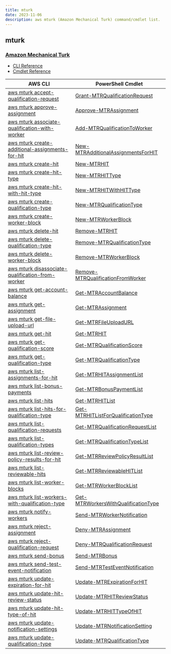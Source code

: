 ```yaml
---
title: mturk
date: 2023-11-06
description: aws mturk (Amazon Mechanical Turk) command/cmdlet list.
---
```


## mturk

### [Amazon Mechanical Turk](https://www.mturk.com/)

* [CLI Reference](https://awscli.amazonaws.com/v2/documentation/api/latest/reference/mturk/index.html)
* [Cmdlet Reference](https://docs.aws.amazon.com/powershell/latest/reference/items/Amazon_MTurk_Service_cmdlets.html)

|AWS CLI|PowerShell Cmdlet|
|----|----|
|[aws mturk accept-qualification-request](https://awscli.amazonaws.com/v2/documentation/api/latest/reference/mturk/accept-qualification-request.html)|[Grant-MTRQualificationRequest](https://docs.aws.amazon.com/powershell/latest/reference/items/Grant-MTRQualificationRequest.html)|
|[aws mturk approve-assignment](https://awscli.amazonaws.com/v2/documentation/api/latest/reference/mturk/approve-assignment.html)|[Approve-MTRAssignment](https://docs.aws.amazon.com/powershell/latest/reference/items/Approve-MTRAssignment.html)|
|[aws mturk associate-qualification-with-worker](https://awscli.amazonaws.com/v2/documentation/api/latest/reference/mturk/associate-qualification-with-worker.html)|[Add-MTRQualificationToWorker](https://docs.aws.amazon.com/powershell/latest/reference/items/Add-MTRQualificationToWorker.html)|
|[aws mturk create-additional-assignments-for-hit](https://awscli.amazonaws.com/v2/documentation/api/latest/reference/mturk/create-additional-assignments-for-hit.html)|[New-MTRAdditionalAssignmentsForHIT](https://docs.aws.amazon.com/powershell/latest/reference/items/New-MTRAdditionalAssignmentsForHIT.html)|
|[aws mturk create-hit](https://awscli.amazonaws.com/v2/documentation/api/latest/reference/mturk/create-hit.html)|[New-MTRHIT](https://docs.aws.amazon.com/powershell/latest/reference/items/New-MTRHIT.html)|
|[aws mturk create-hit-type](https://awscli.amazonaws.com/v2/documentation/api/latest/reference/mturk/create-hit-type.html)|[New-MTRHITType](https://docs.aws.amazon.com/powershell/latest/reference/items/New-MTRHITType.html)|
|[aws mturk create-hit-with-hit-type](https://awscli.amazonaws.com/v2/documentation/api/latest/reference/mturk/create-hit-with-hit-type.html)|[New-MTRHITWithHITType](https://docs.aws.amazon.com/powershell/latest/reference/items/New-MTRHITWithHITType.html)|
|[aws mturk create-qualification-type](https://awscli.amazonaws.com/v2/documentation/api/latest/reference/mturk/create-qualification-type.html)|[New-MTRQualificationType](https://docs.aws.amazon.com/powershell/latest/reference/items/New-MTRQualificationType.html)|
|[aws mturk create-worker-block](https://awscli.amazonaws.com/v2/documentation/api/latest/reference/mturk/create-worker-block.html)|[New-MTRWorkerBlock](https://docs.aws.amazon.com/powershell/latest/reference/items/New-MTRWorkerBlock.html)|
|[aws mturk delete-hit](https://awscli.amazonaws.com/v2/documentation/api/latest/reference/mturk/delete-hit.html)|[Remove-MTRHIT](https://docs.aws.amazon.com/powershell/latest/reference/items/Remove-MTRHIT.html)|
|[aws mturk delete-qualification-type](https://awscli.amazonaws.com/v2/documentation/api/latest/reference/mturk/delete-qualification-type.html)|[Remove-MTRQualificationType](https://docs.aws.amazon.com/powershell/latest/reference/items/Remove-MTRQualificationType.html)|
|[aws mturk delete-worker-block](https://awscli.amazonaws.com/v2/documentation/api/latest/reference/mturk/delete-worker-block.html)|[Remove-MTRWorkerBlock](https://docs.aws.amazon.com/powershell/latest/reference/items/Remove-MTRWorkerBlock.html)|
|[aws mturk disassociate-qualification-from-worker](https://awscli.amazonaws.com/v2/documentation/api/latest/reference/mturk/disassociate-qualification-from-worker.html)|[Remove-MTRQualificationFromWorker](https://docs.aws.amazon.com/powershell/latest/reference/items/Remove-MTRQualificationFromWorker.html)|
|[aws mturk get-account-balance](https://awscli.amazonaws.com/v2/documentation/api/latest/reference/mturk/get-account-balance.html)|[Get-MTRAccountBalance](https://docs.aws.amazon.com/powershell/latest/reference/items/Get-MTRAccountBalance.html)|
|[aws mturk get-assignment](https://awscli.amazonaws.com/v2/documentation/api/latest/reference/mturk/get-assignment.html)|[Get-MTRAssignment](https://docs.aws.amazon.com/powershell/latest/reference/items/Get-MTRAssignment.html)|
|[aws mturk get-file-upload-url](https://awscli.amazonaws.com/v2/documentation/api/latest/reference/mturk/get-file-upload-url.html)|[Get-MTRFileUploadURL](https://docs.aws.amazon.com/powershell/latest/reference/items/Get-MTRFileUploadURL.html)|
|[aws mturk get-hit](https://awscli.amazonaws.com/v2/documentation/api/latest/reference/mturk/get-hit.html)|[Get-MTRHIT](https://docs.aws.amazon.com/powershell/latest/reference/items/Get-MTRHIT.html)|
|[aws mturk get-qualification-score](https://awscli.amazonaws.com/v2/documentation/api/latest/reference/mturk/get-qualification-score.html)|[Get-MTRQualificationScore](https://docs.aws.amazon.com/powershell/latest/reference/items/Get-MTRQualificationScore.html)|
|[aws mturk get-qualification-type](https://awscli.amazonaws.com/v2/documentation/api/latest/reference/mturk/get-qualification-type.html)|[Get-MTRQualificationType](https://docs.aws.amazon.com/powershell/latest/reference/items/Get-MTRQualificationType.html)|
|[aws mturk list-assignments-for-hit](https://awscli.amazonaws.com/v2/documentation/api/latest/reference/mturk/list-assignments-for-hit.html)|[Get-MTRHITAssignmentList](https://docs.aws.amazon.com/powershell/latest/reference/items/Get-MTRHITAssignmentList.html)|
|[aws mturk list-bonus-payments](https://awscli.amazonaws.com/v2/documentation/api/latest/reference/mturk/list-bonus-payments.html)|[Get-MTRBonusPaymentList](https://docs.aws.amazon.com/powershell/latest/reference/items/Get-MTRBonusPaymentList.html)|
|[aws mturk list-hits](https://awscli.amazonaws.com/v2/documentation/api/latest/reference/mturk/list-hits.html)|[Get-MTRHITList](https://docs.aws.amazon.com/powershell/latest/reference/items/Get-MTRHITList.html)|
|[aws mturk list-hits-for-qualification-type](https://awscli.amazonaws.com/v2/documentation/api/latest/reference/mturk/list-hits-for-qualification-type.html)|[Get-MTRHITListForQualificationType](https://docs.aws.amazon.com/powershell/latest/reference/items/Get-MTRHITListForQualificationType.html)|
|[aws mturk list-qualification-requests](https://awscli.amazonaws.com/v2/documentation/api/latest/reference/mturk/list-qualification-requests.html)|[Get-MTRQualificationRequestList](https://docs.aws.amazon.com/powershell/latest/reference/items/Get-MTRQualificationRequestList.html)|
|[aws mturk list-qualification-types](https://awscli.amazonaws.com/v2/documentation/api/latest/reference/mturk/list-qualification-types.html)|[Get-MTRQualificationTypeList](https://docs.aws.amazon.com/powershell/latest/reference/items/Get-MTRQualificationTypeList.html)|
|[aws mturk list-review-policy-results-for-hit](https://awscli.amazonaws.com/v2/documentation/api/latest/reference/mturk/list-review-policy-results-for-hit.html)|[Get-MTRReviewPolicyResultList](https://docs.aws.amazon.com/powershell/latest/reference/items/Get-MTRReviewPolicyResultList.html)|
|[aws mturk list-reviewable-hits](https://awscli.amazonaws.com/v2/documentation/api/latest/reference/mturk/list-reviewable-hits.html)|[Get-MTRReviewableHITList](https://docs.aws.amazon.com/powershell/latest/reference/items/Get-MTRReviewableHITList.html)|
|[aws mturk list-worker-blocks](https://awscli.amazonaws.com/v2/documentation/api/latest/reference/mturk/list-worker-blocks.html)|[Get-MTRWorkerBlockList](https://docs.aws.amazon.com/powershell/latest/reference/items/Get-MTRWorkerBlockList.html)|
|[aws mturk list-workers-with-qualification-type](https://awscli.amazonaws.com/v2/documentation/api/latest/reference/mturk/list-workers-with-qualification-type.html)|[Get-MTRWorkersWithQualificationType](https://docs.aws.amazon.com/powershell/latest/reference/items/Get-MTRWorkersWithQualificationType.html)|
|[aws mturk notify-workers](https://awscli.amazonaws.com/v2/documentation/api/latest/reference/mturk/notify-workers.html)|[Send-MTRWorkerNotification](https://docs.aws.amazon.com/powershell/latest/reference/items/Send-MTRWorkerNotification.html)|
|[aws mturk reject-assignment](https://awscli.amazonaws.com/v2/documentation/api/latest/reference/mturk/reject-assignment.html)|[Deny-MTRAssignment](https://docs.aws.amazon.com/powershell/latest/reference/items/Deny-MTRAssignment.html)|
|[aws mturk reject-qualification-request](https://awscli.amazonaws.com/v2/documentation/api/latest/reference/mturk/reject-qualification-request.html)|[Deny-MTRQualificationRequest](https://docs.aws.amazon.com/powershell/latest/reference/items/Deny-MTRQualificationRequest.html)|
|[aws mturk send-bonus](https://awscli.amazonaws.com/v2/documentation/api/latest/reference/mturk/send-bonus.html)|[Send-MTRBonus](https://docs.aws.amazon.com/powershell/latest/reference/items/Send-MTRBonus.html)|
|[aws mturk send-test-event-notification](https://awscli.amazonaws.com/v2/documentation/api/latest/reference/mturk/send-test-event-notification.html)|[Send-MTRTestEventNotification](https://docs.aws.amazon.com/powershell/latest/reference/items/Send-MTRTestEventNotification.html)|
|[aws mturk update-expiration-for-hit](https://awscli.amazonaws.com/v2/documentation/api/latest/reference/mturk/update-expiration-for-hit.html)|[Update-MTRExpirationForHIT](https://docs.aws.amazon.com/powershell/latest/reference/items/Update-MTRExpirationForHIT.html)|
|[aws mturk update-hit-review-status](https://awscli.amazonaws.com/v2/documentation/api/latest/reference/mturk/update-hit-review-status.html)|[Update-MTRHITReviewStatus](https://docs.aws.amazon.com/powershell/latest/reference/items/Update-MTRHITReviewStatus.html)|
|[aws mturk update-hit-type-of-hit](https://awscli.amazonaws.com/v2/documentation/api/latest/reference/mturk/update-hit-type-of-hit.html)|[Update-MTRHITTypeOfHIT](https://docs.aws.amazon.com/powershell/latest/reference/items/Update-MTRHITTypeOfHIT.html)|
|[aws mturk update-notification-settings](https://awscli.amazonaws.com/v2/documentation/api/latest/reference/mturk/update-notification-settings.html)|[Update-MTRNotificationSetting](https://docs.aws.amazon.com/powershell/latest/reference/items/Update-MTRNotificationSetting.html)|
|[aws mturk update-qualification-type](https://awscli.amazonaws.com/v2/documentation/api/latest/reference/mturk/update-qualification-type.html)|[Update-MTRQualificationType](https://docs.aws.amazon.com/powershell/latest/reference/items/Update-MTRQualificationType.html)|

